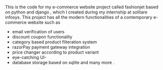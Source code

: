 This is the code for my e-commerce website project called fashionjet based on python and django  , which I created during my internship at solitare infosys.
This project has all the modern functionalities of a contemporary e-commerce website such as 
- email verification of users 
- discount coupon functionality
- category based product filteration system
- razorPay payment gateway integration
- price changer according to product variant 
- eye-catching UI-
- database storage based on sqlite and many more .
